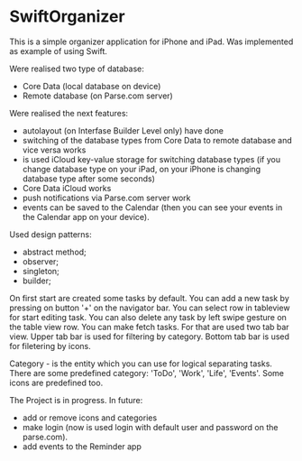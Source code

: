 # SwiftOrganizer
This is a simple organizer application for iPhone and iPad. 
Was implemented as example of using Swift.

Were realised two type of database:
- Core Data (local database on device)
- Remote database (on Parse.com server)

Were realised the next features:
- autolayout (on Interfase Builder Level only) have done
- switching of the database types from Core Data to remote database and vice versa works
- is used iCloud key-value storage for switching database types (if you change database type on your iPad, on your iPhone is changing database type  after some seconds)
- Core Data iCloud works
- push notifications via Parse.com server work
- events can be saved to the Calendar (then you can see your events in the Calendar app on your device).

Used design patterns:
- abstract method;
- observer;
- singleton;
- builder;

On first start are created some tasks by default. 
You can add a new task by pressing on button '+' on the navigator bar. 
You can select row in tableview for start editing task. 
You can also delete any task by left swipe gesture on the table view row. 
You can make fetch tasks. For that are used two tab bar view. Upper tab bar is used 
for filtering by category. Bottom tab bar is used for filetering by icons.

Category - is the entity which you can use for logical separating tasks. 
There are some predefined category: 'ToDo', 'Work', 'Life', 'Events'.
Some icons are predefined too.

The Project is in progress.
In future:
- add or remove icons and categories
- make login (now is used login with default user and password on the parse.com).
- add events to the Reminder app
